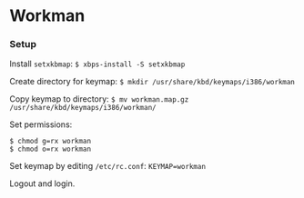 # Workman

### Setup
Install `setxkbmap`:
`$ xbps-install -S setxkbmap`

Create directory for keymap:
`$ mkdir /usr/share/kbd/keymaps/i386/workman`

Copy keymap to directory:
`$ mv workman.map.gz /usr/share/kbd/keymaps/i386/workman/`

Set permissions:
```
$ chmod g=rx workman
$ chmod o=rx workman
```

Set keymap by editing `/etc/rc.conf`:
`KEYMAP=workman`

Logout and login.